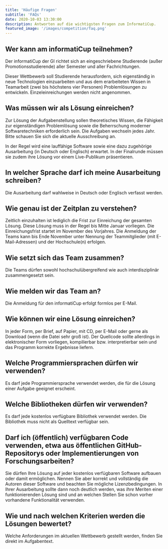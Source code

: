 ```yaml
---
title: 'Häufige Fragen'
subtitle: 'FAQs'
date: 2020-10-03 13:30:00
description: Antworten auf die wichtigsten Fragen zum InformatiCup.
featured_image: '/images/competition/faq.png'
---
```


## Wer kann am informatiCup teilnehmen? ##

Der informatiCup der GI richtet sich an eingeschriebene Studierende (außer Promotionsstudierende) aller Semester und aller Fachrichtungen.

Dieser Wettbewerb soll Studierende herausfordern, sich eigenständig in neue Technologien einzuarbeiten und aus dem erarbeiteten Wissen in Teamarbeit (zwei bis höchstens vier Personen) Problemlösungen zu entwickeln. Einzeleinreichungen werden nicht angenommen.

## Was müssen wir als Lösung einreichen? ##

Zur Lösung der Aufgabenstellung sollen theoretisches Wissen, die Fähigkeit zur eigenständigen Problemlösung sowie die Beherrschung moderner Softwaretechniken erforderlich sein. Die Aufgaben wechseln jedes Jahr. Bitte schauen Sie sich die aktuelle Ausschreibung an.

In der Regel wird eine lauffähige Software sowie eine dazu zugehörige Ausarbeitung (in Deutsch oder Englisch) erwartet. In der Finalrunde müssen sie zudem ihre Lösung vor einem Live-Publikum präsentieren.

## In welcher Sprache darf ich meine Ausarbeitung schreiben? ##

Die Ausarbeitung darf wahlweise in Deutsch oder Englisch verfasst werden.

## Wie genau ist der Zeitplan zu verstehen? ##

Zeitlich einzuhalten ist lediglich die Frist zur Einreichung der gesamten Lösung. Diese Lösung muss in der Regel bis Mitte Januar vorliegen. Die Einreichungsfrist startet im November des Vorjahres. Die Anmeldung der Teams kann bis Ende November unter Nennung der Teammitglieder (mit E-Mail-Adressen) und der Hochschule(n) erfolgen.

## Wie setzt sich das Team zusammen? ##

Die Teams dürfen sowohl hochschulübergreifend wie auch interdisziplinär zusammengesetzt sein.

## Wie melden wir das Team an? ##

Die Anmeldung für den informatiCup erfolgt formlos per E-Mail.

## Wie können wir eine Lösung einreichen? ##

In jeder Form, per Brief, auf Papier, mit CD, per E-Mail oder gerne als Download (wenn die Datei sehr groß ist). Der Quellcode sollte allerdings in elektronischer Form vorliegen, kompilierbar bzw. interpretierbar sein und das Programm korrekte Ergebnisse liefern.

## Welche Programmiersprachen dürfen wir verwenden? ##

Es darf jede Programmiersprache verwendet werden, die für die Lösung einer Aufgabe geeignet erscheint.

## Welche Bibliotheken dürfen wir verwenden? ##

Es darf jede kostenlos verfügbare Bibliothek verwendet werden. Die Bibliothek muss nicht als Quelltext verfügbar sein.

## Darf ich (öffentlich) verfügbaren Code verwenden, etwa aus öffentlichen GitHub-Repositorys oder Implementierungen von Forschungsarbeiten? ##

Sie dürfen Ihre Lösung auf jeder kostenlos verfügbaren Software aufbauen oder damit ermöglichen. Nennen Sie aber korrekt und vollständig die Autoren dieser Software und beachten Sie mögliche Lizenzbedingungen. In Ihrer Ausarbeitung sollte dann noch deutlich werden, was *Ihre* Meriten einer funktionierenden Lösung sind und an welchen Stellen Sie schon vorher vorhandene Funktionalität verwenden.

## Wie und nach welchen Kriterien werden die Lösungen bewertet? ##

Welche Anforderungen im aktuellen Wettbewerb gestellt werden, finden Sie direkt im Aufgabentext.
